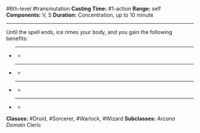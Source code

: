 #6th-level #transmutation
**Casting Time:** #1-action
**Range:** self
**Components:** V, S
**Duration:** Concentration, up to 10 minute

---

Until the spell ends, ice rimes your body, and you gain the following benefits:

- ****
	- 
- ****
	- 
- ****
	- 
- ****
	- 


**Classes:** #Druid, #Sorcerer, #Warlock, #Wizard
**Subclasses:** *Arcana Domain* Cleric
